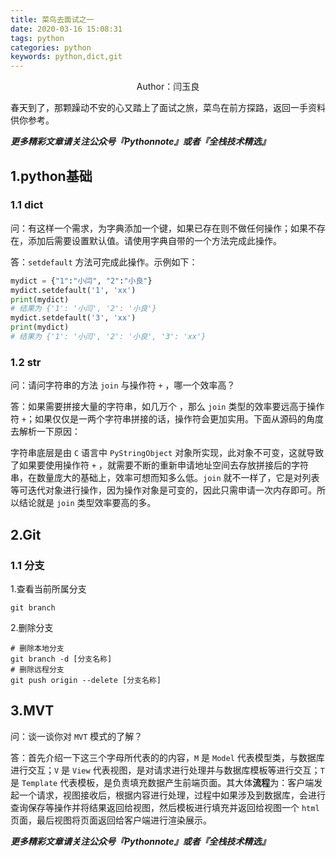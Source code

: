 ```yaml
---
title: 菜鸟去面试之一
date: 2020-03-16 15:08:31
tags: python
categories: python
keywords: python,dict,git
---
```


<center>Author：闫玉良</center>

春天到了，那颗躁动不安的心又踏上了面试之旅，菜鸟在前方探路，返回一手资料供你参考。

<!--more-->

***更多精彩文章请关注公众号『Pythonnote』或者『全栈技术精选』***

## 1.python基础

### 1.1 dict

问：有这样一个需求，为字典添加一个键，如果已存在则不做任何操作；如果不存在，添加后需要设置默认值。请使用字典自带的一个方法完成此操作。

答：`setdefault` 方法可完成此操作。示例如下：

```python
mydict = {"1":"小闫", "2":"小良"}
mydict.setdefault('1', 'xx')
print(mydict)
# 结果为 {'1': '小闫', '2': '小良'}
mydict.setdefault('3', 'xx')
print(mydict)
# 结果为 {'1': '小闫', '2': '小良', '3': 'xx'}
```

### 1.2 str

问：请问字符串的方法 `join` 与操作符 `+` ，哪一个效率高？

答：如果需要拼接大量的字符串，如几万个 ，那么 `join` 类型的效率要远高于操作符 `+`；如果仅仅是一两个字符串拼接的话，操作符会更加实用。下面从源码的角度去解析一下原因：


字符串底层是由 `C` 语言中 `PyStringObject` 对象所实现，此对象不可变，这就导致了如果要使用操作符 `+` ，就需要不断的重新申请地址空间去存放拼接后的字符串，在数量庞大的基础上，效率可想而知多么低。`join` 就不一样了，它是对列表等可迭代对象进行操作，因为操作对象是可变的，因此只需申请一次内存即可。所以结论就是 `join` 类型效率要高的多。

## 2.Git

### 1.1 分支

1.查看当前所属分支

```git
git branch
```

2.删除分支

```git
# 删除本地分支
git branch -d [分支名称]
# 删除远程分支
git push origin --delete [分支名称]
```

## 3.MVT

问：谈一谈你对 `MVT` 模式的了解？

答：首先介绍一下这三个字母所代表的的内容，`M` 是 `Model` 代表模型类，与数据库进行交互；`V` 是 `View` 代表视图，是对请求进行处理并与数据库模板等进行交互；`T` 是 `Template` 代表模板，是负责填充数据产生前端页面。其大体**流程**为：客户端发起一个请求，视图接收后，根据内容进行处理，过程中如果涉及到数据库，会进行查询保存等操作并将结果返回给视图，然后模板进行填充并返回给视图一个 `html` 页面，最后视图将页面返回给客户端进行渲染展示。 

***更多精彩文章请关注公众号『Pythonnote』或者『全栈技术精选』***